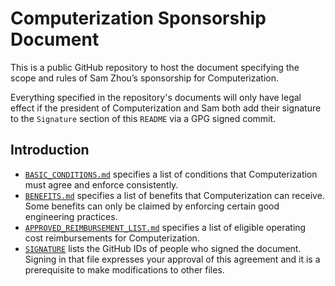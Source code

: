 # Computerization Sponsorship Document

This is a public GitHub repository to host the document specifying the scope and rules of Sam
Zhou’s sponsorship for Computerization.

Everything specified in the repository's documents will only have legal effect if the president of
Computerization and Sam both add their signature to the `Signature` section of this `README` via a
GPG signed commit.

## Introduction

- [`BASIC_CONDITIONS.md`](./BASIC_CONDITIONS.md) specifies a list of conditions that Computerization
  must agree and enforce consistently.
- [`BENEFITS.md`](./BENEFITS.md) specifies a list of benefits that Computerization can receive. Some
  benefits can only be claimed by enforcing certain good engineering practices.
- [`APPROVED_REIMBURSEMENT_LIST.md`](./APPROVED_REIMBURSEMENT_LIST.md) specifies a list of eligible
  operating cost reimbursements for Computerization.
- [`SIGNATURE`](./SIGNATURE) lists the GitHub IDs of people who signed the document. Signing in that
  file expresses your approval of this agreement and it is a prerequisite to make modifications to
  other files.
